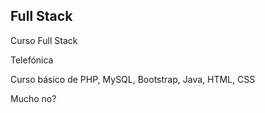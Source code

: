 ## Full Stack

Curso Full Stack

Telefónica


Curso básico de PHP, MySQL, Bootstrap, Java, HTML, CSS

Mucho no?
